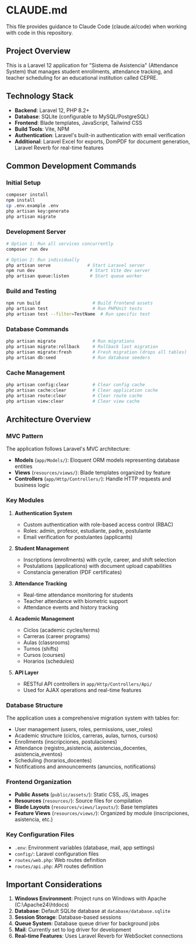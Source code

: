# CLAUDE.md

This file provides guidance to Claude Code (claude.ai/code) when working with code in this repository.

## Project Overview

This is a Laravel 12 application for "Sistema de Asistencia" (Attendance System) that manages student enrollments, attendance tracking, and teacher scheduling for an educational institution called CEPRE.

## Technology Stack

- **Backend**: Laravel 12, PHP 8.2+
- **Database**: SQLite (configurable to MySQL/PostgreSQL)
- **Frontend**: Blade templates, JavaScript, Tailwind CSS
- **Build Tools**: Vite, NPM
- **Authentication**: Laravel's built-in authentication with email verification
- **Additional**: Laravel Excel for exports, DomPDF for document generation, Laravel Reverb for real-time features

## Common Development Commands

### Initial Setup
```bash
composer install
npm install
cp .env.example .env
php artisan key:generate
php artisan migrate
```

### Development Server
```bash
# Option 1: Run all services concurrently
composer run dev

# Option 2: Run individually
php artisan serve              # Start Laravel server
npm run dev                     # Start Vite dev server
php artisan queue:listen        # Start queue worker
```

### Build and Testing
```bash
npm run build                    # Build frontend assets
php artisan test                 # Run PHPUnit tests
php artisan test --filter=TestName  # Run specific test
```

### Database Commands
```bash
php artisan migrate              # Run migrations
php artisan migrate:rollback     # Rollback last migration
php artisan migrate:fresh        # Fresh migration (drops all tables)
php artisan db:seed              # Run database seeders
```

### Cache Management
```bash
php artisan config:clear         # Clear config cache
php artisan cache:clear          # Clear application cache
php artisan route:clear          # Clear route cache
php artisan view:clear           # Clear view cache
```

## Architecture Overview

### MVC Pattern
The application follows Laravel's MVC architecture:
- **Models** (`app/Models/`): Eloquent ORM models representing database entities
- **Views** (`resources/views/`): Blade templates organized by feature
- **Controllers** (`app/Http/Controllers/`): Handle HTTP requests and business logic

### Key Modules

1. **Authentication System**
   - Custom authentication with role-based access control (RBAC)
   - Roles: admin, profesor, estudiante, padre, postulante
   - Email verification for postulantes (applicants)

2. **Student Management**
   - Inscriptions (enrollments) with cycle, career, and shift selection
   - Postulations (applications) with document upload capabilities
   - Constancia generation (PDF certificates)

3. **Attendance Tracking**
   - Real-time attendance monitoring for students
   - Teacher attendance with biometric support
   - Attendance events and history tracking

4. **Academic Management**
   - Ciclos (academic cycles/terms)
   - Carreras (career programs)
   - Aulas (classrooms)
   - Turnos (shifts)
   - Cursos (courses)
   - Horarios (schedules)

5. **API Layer**
   - RESTful API controllers in `app/Http/Controllers/Api/`
   - Used for AJAX operations and real-time features

### Database Structure

The application uses a comprehensive migration system with tables for:
- User management (users, roles, permissions, user_roles)
- Academic structure (ciclos, carreras, aulas, turnos, cursos)
- Enrollments (inscripciones, postulaciones)
- Attendance (registro_asistencia, asistencias_docentes, asistencia_eventos)
- Scheduling (horarios_docentes)
- Notifications and announcements (anuncios, notifications)

### Frontend Organization

- **Public Assets** (`public/assets/`): Static CSS, JS, images
- **Resources** (`resources/`): Source files for compilation
- **Blade Layouts** (`resources/views/layouts/`): Base templates
- **Feature Views** (`resources/views/`): Organized by module (inscripciones, asistencia, etc.)

### Key Configuration Files

- `.env`: Environment variables (database, mail, app settings)
- `config/`: Laravel configuration files
- `routes/web.php`: Web routes definition
- `routes/api.php`: API routes definition

## Important Considerations

1. **Windows Environment**: Project runs on Windows with Apache (C:\Apache24\htdocs)
2. **Database**: Default SQLite database at `database/database.sqlite`
3. **Session Storage**: Database-based sessions
4. **Queue System**: Database queue driver for background jobs
5. **Mail**: Currently set to log driver for development
6. **Real-time Features**: Uses Laravel Reverb for WebSocket connections